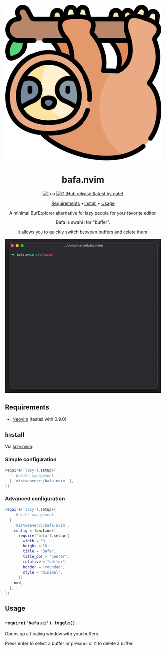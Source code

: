 <div align="center">

![Bafa Logo](logo.svg)

# bafa.nvim

![Lua](https://img.shields.io/badge/Made%20with%20Lua-blueviolet.svg?style=for-the-badge&logo=lua)
[![GitHub release (latest by date)](https://img.shields.io/github/v/release/mistweaverco/bafa.nvim?style=for-the-badge)](https://github.com/mistweaverco/bafa.nvim/releases/latest)

[Requirements](#requirements) • [Install](#install) • [Usage](#usage)

<p></p>

A minimal BufExplorer alternative for lazy people for your favorite editor.

Bafa is swahili for "buffer".

It allows you to quickly switch between buffers and delete them.

<p></p>

![demo](bafa.gif)

<p></p>

</div>

## Requirements

- [Neovim](https://github.com/neovim/neovim) (tested with 0.9.0)

## Install

Via [lazy.nvim](https://github.com/folke/lazy.nvim):

### Simple configuration

```lua
require('lazy').setup({
  -- Buffer management
  { 'mistweaverco/bafa.nvim' },
})
```
### Advanced configuration

```lua
require('lazy').setup({
  -- Buffer management
  {
    'mistweaverco/bafa.nvim',
    config = function()
      require('bafa').setup({
        width = 60,
        height = 10,
        title = "Bafa",
        title_pos = "center",
        relative = "editor",
        border = "rounded",
        style = "minimal",
      })
    end,
  },
})

```

## Usage

### `require('bafa.ui').toggle()`

Opens up a floating window with your buffers.

Press enter to select a buffer or press `dd` or `D` to delete a buffer.
